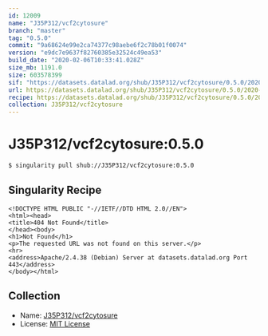 ```yaml
---
id: 12009
name: "J35P312/vcf2cytosure"
branch: "master"
tag: "0.5.0"
commit: "9a68624e99e2ca74377c98aebe6f2c78b01f0074"
version: "e9dc7e9637f82760385e32524c49ea53"
build_date: "2020-02-06T10:33:41.028Z"
size_mb: 1191.0
size: 603578399
sif: "https://datasets.datalad.org/shub/J35P312/vcf2cytosure/0.5.0/2020-02-06-9a68624e-e9dc7e96/e9dc7e9637f82760385e32524c49ea53.sif"
url: https://datasets.datalad.org/shub/J35P312/vcf2cytosure/0.5.0/2020-02-06-9a68624e-e9dc7e96/
recipe: https://datasets.datalad.org/shub/J35P312/vcf2cytosure/0.5.0/2020-02-06-9a68624e-e9dc7e96/Singularity
collection: J35P312/vcf2cytosure
---
```


# J35P312/vcf2cytosure:0.5.0

```bash
$ singularity pull shub://J35P312/vcf2cytosure:0.5.0
```

## Singularity Recipe

```singularity
<!DOCTYPE HTML PUBLIC "-//IETF//DTD HTML 2.0//EN">
<html><head>
<title>404 Not Found</title>
</head><body>
<h1>Not Found</h1>
<p>The requested URL was not found on this server.</p>
<hr>
<address>Apache/2.4.38 (Debian) Server at datasets.datalad.org Port 443</address>
</body></html>
```

## Collection

 - Name: [J35P312/vcf2cytosure](https://github.com/J35P312/vcf2cytosure)
 - License: [MIT License](https://api.github.com/licenses/mit)

